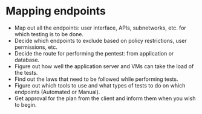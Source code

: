 # Mapping endpoints

* Map out all the endpoints: user interface, APIs, subnetworks, etc. for which testing is to be done.
* Decide which endpoints to exclude based on policy restrictions, user permissions, etc.
* Decide the route for performing the pentest: from application or database.
* Figure out how well the application server and VMs can take the load of the tests.
* Find out the laws that need to be followed while performing tests.
* Figure out which tools to use and what types of tests to do on which endpoints (Automated or Manual).
* Get approval for the plan from the client and inform them when you wish to begin.